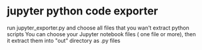 # jupyter python code exporter
run jupyter_exporter.py and choose all files that you wan't extract python scripts
You can choose your Jupyter notebook files ( one file or more), then it extract them into "out" directory as .py files
